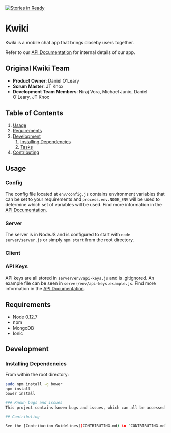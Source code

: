 [![Stories in Ready](https://badge.waffle.io/Ambiguous-Cicada/Ambiguous-Cicada.png?label=ready&title=Ready)](https://waffle.io/Ambiguous-Cicada/Ambiguous-Cicada)

# Kwiki

Kwiki is a mobile chat app that brings closeby users together.

Refer to our [API Documentation](APIDOCS.md) for internal details of our app.

## Original Kwiki Team

  - __Product Owner__: Daniel O'Leary
  - __Scrum Master__: JT Knox
  - __Development Team Members__: Niraj Vora, Michael Junio, Daniel O'Leary, JT Knox

## Table of Contents

1. [Usage](#usage)
1. [Requirements](#requirements)
1. [Development](#development)
    1. [Installing Dependencies](#installing-dependencies)
    1. [Tasks](#tasks)
1. [Contributing](#contributing)

## Usage

### Config
The config file located at `env/config.js` contains environment variables that can be set to your requirements and `process.env.NODE_ENV` will be used to determine which set of variables will be used.
Find more information in the [API Documentation](APIDOCS.md).

### Server
The server is in NodeJS and is configured to start with `node server/server.js` or simply `npm start` from the root directory.

### Client

### API Keys

API keys are all stored in `server/env/api-keys.js` and is .gitignored.
An example file can be seen in `server/env/api-keys.example.js`.
Find more information in the [API Documentation](APIDOCS.md).

## Requirements

- Node 0.12.7
- npm
- MongoDB
- Ionic

## Development

### Installing Dependencies

From within the root directory:

```sh
sudo npm install -g bower
npm install
bower install

### Known bugs and issues
This project contains known bugs and issues, which can all be accessed [here](https://github.com/Ambiguous-Cicada/Ambiguous-Cicada/issues). Feel free to add to them.

## Contributing

See the [Contribution Guidelines](CONTRIBUTING.md) in `CONTRIBUTING.md` for a detailed explanation of our contribution protocol.